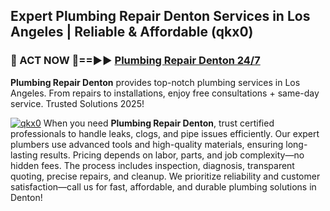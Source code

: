 ## Expert Plumbing Repair Denton Services in Los Angeles | Reliable & Affordable (qkx0)  

<h3>🚿 ACT NOW 🌟==►► <a href="https://tinyurl.com/2ne6vx2x" rel="nofollow">Plumbing Repair Denton 24/7</a></h3>

**Plumbing Repair Denton** provides top-notch plumbing services in Los Angeles. From repairs to installations, enjoy free consultations + same-day service. Trusted Solutions 2025!

[![qkx0](https://i.imgur.com/4PFF4AK.jpeg)](https://tinyurl.com/2ne6vx2x)
When you need **Plumbing Repair Denton**, trust certified professionals to handle leaks, clogs, and pipe issues efficiently. Our expert plumbers use advanced tools and high-quality materials, ensuring long-lasting results. Pricing depends on labor, parts, and job complexity—no hidden fees. The process includes inspection, diagnosis, transparent quoting, precise repairs, and cleanup. We prioritize reliability and customer satisfaction—call us for fast, affordable, and durable plumbing solutions in Denton!